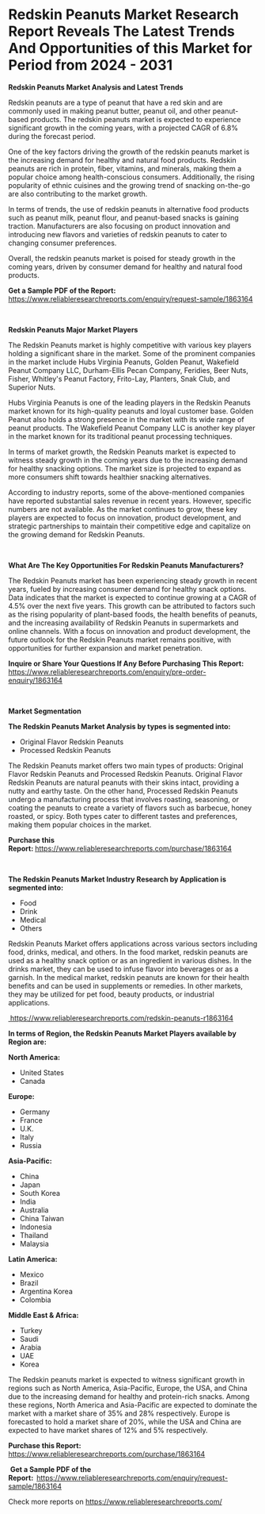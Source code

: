<p><h1>Redskin Peanuts Market Research Report Reveals The Latest Trends And Opportunities of this Market for Period from 2024 - 2031</h1></p><p><strong>Redskin Peanuts Market Analysis and Latest Trends</strong></p>
<p><p>Redskin peanuts are a type of peanut that have a red skin and are commonly used in making peanut butter, peanut oil, and other peanut-based products. The redskin peanuts market is expected to experience significant growth in the coming years, with a projected CAGR of 6.8% during the forecast period.</p><p>One of the key factors driving the growth of the redskin peanuts market is the increasing demand for healthy and natural food products. Redskin peanuts are rich in protein, fiber, vitamins, and minerals, making them a popular choice among health-conscious consumers. Additionally, the rising popularity of ethnic cuisines and the growing trend of snacking on-the-go are also contributing to the market growth.</p><p>In terms of trends, the use of redskin peanuts in alternative food products such as peanut milk, peanut flour, and peanut-based snacks is gaining traction. Manufacturers are also focusing on product innovation and introducing new flavors and varieties of redskin peanuts to cater to changing consumer preferences.</p><p>Overall, the redskin peanuts market is poised for steady growth in the coming years, driven by consumer demand for healthy and natural food products.</p></p>
<p><strong>Get a Sample PDF of the Report:&nbsp;</strong> <a href="https://www.reliableresearchreports.com/enquiry/request-sample/1863164">https://www.reliableresearchreports.com/enquiry/request-sample/1863164</a></p>
<p>&nbsp;</p>
<p><strong>Redskin Peanuts Major Market Players</strong></p>
<p><p>The Redskin Peanuts market is highly competitive with various key players holding a significant share in the market. Some of the prominent companies in the market include Hubs Virginia Peanuts, Golden Peanut, Wakefield Peanut Company LLC, Durham-Ellis Pecan Company, Feridies, Beer Nuts, Fisher, Whitley's Peanut Factory, Frito-Lay, Planters, Snak Club, and Superior Nuts.</p><p>Hubs Virginia Peanuts is one of the leading players in the Redskin Peanuts market known for its high-quality peanuts and loyal customer base. Golden Peanut also holds a strong presence in the market with its wide range of peanut products. The Wakefield Peanut Company LLC is another key player in the market known for its traditional peanut processing techniques.</p><p>In terms of market growth, the Redskin Peanuts market is expected to witness steady growth in the coming years due to the increasing demand for healthy snacking options. The market size is projected to expand as more consumers shift towards healthier snacking alternatives.</p><p>According to industry reports, some of the above-mentioned companies have reported substantial sales revenue in recent years. However, specific numbers are not available. As the market continues to grow, these key players are expected to focus on innovation, product development, and strategic partnerships to maintain their competitive edge and capitalize on the growing demand for Redskin Peanuts.</p></p>
<p>&nbsp;</p>
<p><strong>What Are The Key Opportunities For Redskin Peanuts Manufacturers?</strong></p>
<p><p>The Redskin Peanuts market has been experiencing steady growth in recent years, fueled by increasing consumer demand for healthy snack options. Data indicates that the market is expected to continue growing at a CAGR of 4.5% over the next five years. This growth can be attributed to factors such as the rising popularity of plant-based foods, the health benefits of peanuts, and the increasing availability of Redskin Peanuts in supermarkets and online channels. With a focus on innovation and product development, the future outlook for the Redskin Peanuts market remains positive, with opportunities for further expansion and market penetration.</p></p>
<p><strong>Inquire or Share Your Questions If Any Before Purchasing This Report:</strong> <a href="https://www.reliableresearchreports.com/enquiry/pre-order-enquiry/1863164">https://www.reliableresearchreports.com/enquiry/pre-order-enquiry/1863164</a></p>
<p>&nbsp;</p>
<p><strong>Market Segmentation</strong></p>
<p><strong>The Redskin Peanuts Market Analysis by types is segmented into:</strong></p>
<p><ul><li>Original Flavor Redskin Peanuts</li><li>Processed Redskin Peanuts</li></ul></p>
<p><p>The Redskin Peanuts market offers two main types of products: Original Flavor Redskin Peanuts and Processed Redskin Peanuts. Original Flavor Redskin Peanuts are natural peanuts with their skins intact, providing a nutty and earthy taste. On the other hand, Processed Redskin Peanuts undergo a manufacturing process that involves roasting, seasoning, or coating the peanuts to create a variety of flavors such as barbecue, honey roasted, or spicy. Both types cater to different tastes and preferences, making them popular choices in the market.</p></p>
<p><strong>Purchase this Report:&nbsp;</strong><a href="https://www.reliableresearchreports.com/purchase/1863164">https://www.reliableresearchreports.com/purchase/1863164</a></p>
<p>&nbsp;</p>
<p><strong>The Redskin Peanuts Market Industry Research by Application is segmented into:</strong></p>
<p><ul><li>Food</li><li>Drink</li><li>Medical</li><li>Others</li></ul></p>
<p><p>Redskin Peanuts Market offers applications across various sectors including food, drinks, medical, and others. In the food market, redskin peanuts are used as a healthy snack option or as an ingredient in various dishes. In the drinks market, they can be used to infuse flavor into beverages or as a garnish. In the medical market, redskin peanuts are known for their health benefits and can be used in supplements or remedies. In other markets, they may be utilized for pet food, beauty products, or industrial applications.</p></p>
<p><a href="https://www.reliableresearchreports.com/redskin-peanuts-r1863164">&nbsp;https://www.reliableresearchreports.com/redskin-peanuts-r1863164</a></p>
<p><strong>In terms of Region, the Redskin Peanuts Market Players available by Region are:</strong></p>
<p>
    <p> <strong> North America: </strong>
        <ul>
            <li>United States</li>
            <li>Canada</li>
        </ul>
        </p> 
    <p> <strong> Europe: </strong>
        <ul>
            <li>Germany</li>
            <li>France</li>
            <li>U.K.</li>
            <li>Italy</li>
            <li>Russia</li>
        </ul>
        </p> 
    <p> <strong> Asia-Pacific: </strong>
        <ul>
            <li>China</li>
            <li>Japan</li>
            <li>South Korea</li>
            <li>India</li>
            <li>Australia</li>
            <li>China Taiwan</li>
            <li>Indonesia</li>
            <li>Thailand</li>
            <li>Malaysia</li>
        </ul>
        </p> 
    <p> <strong> Latin America: </strong>
        <ul>
            <li>Mexico</li>
            <li>Brazil</li>
            <li>Argentina Korea</li>
            <li>Colombia</li>
        </ul>
        </p> 
    <p> <strong> Middle East & Africa: </strong>
        <ul>
            <li>Turkey</li>
            <li>Saudi</li>
            <li>Arabia</li>
            <li>UAE</li>
            <li>Korea</li>
        </ul>
    </p>
    </p>
<p><p>The Redskin peanuts market is expected to witness significant growth in regions such as North America, Asia-Pacific, Europe, the USA, and China due to the increasing demand for healthy and protein-rich snacks. Among these regions, North America and Asia-Pacific are expected to dominate the market with a market share of 35% and 28% respectively. Europe is forecasted to hold a market share of 20%, while the USA and China are expected to have market shares of 12% and 5% respectively.</p></p>
<p><strong>Purchase this Report: </strong><a href="https://www.reliableresearchreports.com/purchase/1863164">https://www.reliableresearchreports.com/purchase/1863164</a></p>
<p>&nbsp;<strong>Get a Sample PDF of the Report:&nbsp;&nbsp;</strong><a href="https://www.reliableresearchreports.com/enquiry/request-sample/1863164">https://www.reliableresearchreports.com/enquiry/request-sample/1863164</a></p>
<p><strong></strong></p>
<p>Check more reports on <a href="https://www.reliableresearchreports.com/">https://www.reliableresearchreports.com/</a></p>